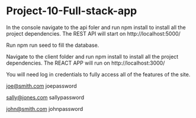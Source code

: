 # Project-10-Full-stack-app
In the console navigate to the api foler and run npm install to install all the project dependencies.
The REST API will start on http://localhost:5000/

Run npm run seed to fill the database.

Navigate to the client folder and run npm install to install all the project dependencies.
The REACT APP will run on http://localhost:3000/

You will need log in credentials to fully access all of the features of the site.

joe@smith.com
joepassword

sally@jones.com
sallypassword

john@smith.com
johnpassword



